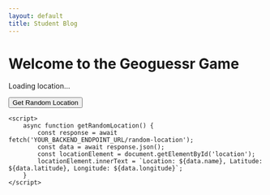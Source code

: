 ```yaml
---
layout: default
title: Student Blog
---
```


<html>
<head>
    <title>Geoguessr Game</title>
    <style>
        /* Add your CSS styles here */
    </style>
</head>
<body>
    <h1>Welcome to the Geoguessr Game</h1>
    <p id="location">Loading location...</p>
    <button onclick="getRandomLocation()">Get Random Location</button>

    <script>
        async function getRandomLocation() {
            const response = await fetch('YOUR_BACKEND_ENDPOINT_URL/random-location');
            const data = await response.json();
            const locationElement = document.getElementById('location');
            locationElement.innerText = `Location: ${data.name}, Latitude: ${data.latitude}, Longitude: ${data.longitude}`;
        }
    </script>
</body>
</html>
